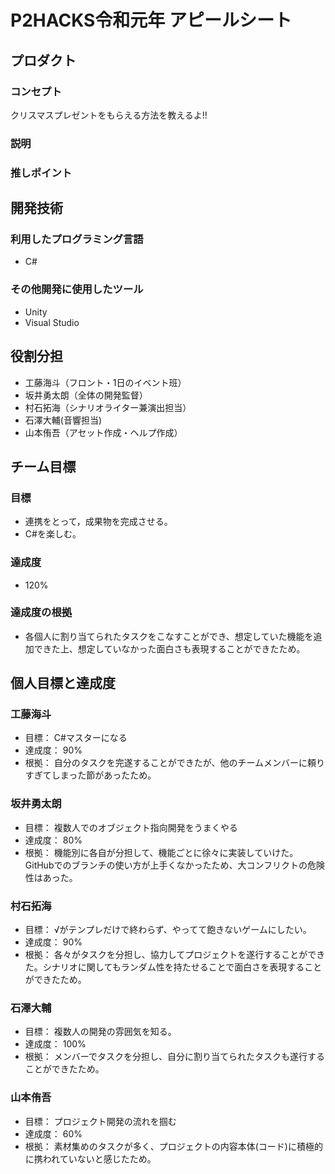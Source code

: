 # P2HACKS令和元年 アピールシート

## プロダクト

### コンセプト
クリスマスプレゼントをもらえる方法を教えるよ!!

### 説明


### 推しポイント


## 開発技術

### 利用したプログラミング言語
- C#

### その他開発に使用したツール
- Unity
- Visual Studio

## 役割分担
- 工藤海斗（フロント・1日のイベント班）
- 坂井勇太朗（全体の開発監督）
- 村石拓海（シナリオライター兼演出担当）
- 石澤大輔(音響担当)
- 山本侑吾（アセット作成・ヘルプ作成）

## チーム目標

### 目標
- 連携をとって，成果物を完成させる。
- C#を楽しむ。

### 達成度
- 120%

### 達成度の根拠
- 各個人に割り当てられたタスクをこなすことができ、想定していた機能を追加できた上、想定していなかった面白さも表現することができたため。

## 個人目標と達成度

### 工藤海斗
- 目標： C#マスターになる
- 達成度： 90%
- 根拠： 自分のタスクを完遂することができたが、他のチームメンバーに頼りすぎてしまった節があったため。

### 坂井勇太朗
- 目標： 複数人でのオブジェクト指向開発をうまくやる
- 達成度： 80%
- 根拠： 機能別に各自が分担して、機能ごとに徐々に実装していけた。GitHubでのブランチの使い方が上手くなかったため、大コンフリクトの危険性はあった。

### 村石拓海
- 目標： √がテンプレだけで終わらず、やってて飽きないゲームにしたい。
- 達成度： 90%
- 根拠： 各々がタスクを分担し、協力してプロジェクトを遂行することができた。シナリオに関してもランダム性を持たせることで面白さを表現することができたため。

### 石澤大輔
- 目標： 複数人の開発の雰囲気を知る。
- 達成度： 100%
- 根拠： メンバーでタスクを分担し、自分に割り当てられたタスクも遂行することができたため。

### 山本侑吾
- 目標： プロジェクト開発の流れを掴む
- 達成度： 60%
- 根拠： 素材集めのタスクが多く、プロジェクトの内容本体(コード)に積極的に携われていないと感じたため。